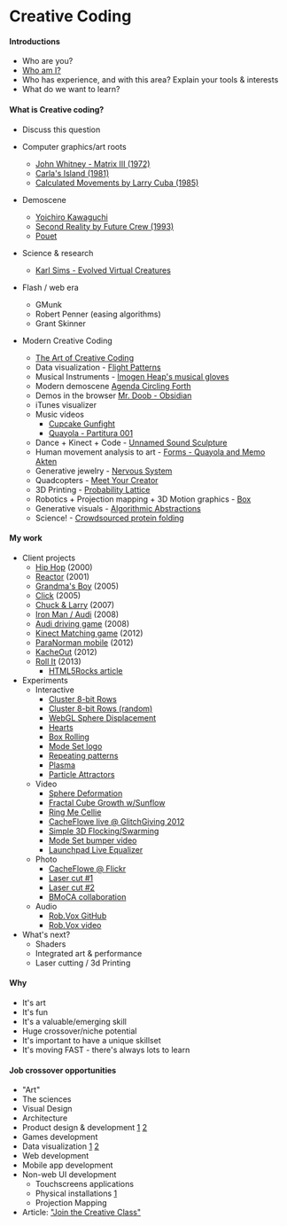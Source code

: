 
# Creative Coding

#### Introductions
* Who are you?
* [Who am I?](https://github.com/cacheflowe/creative-coding-class-notes/blob/master/bio-justin.md)
* Who has experience, and with this area? Explain your tools & interests
* What do we want to learn?

#### What is Creative coding?
* Discuss this question

* Computer graphics/art roots
	* [John Whitney - Matrix III (1972)](http://www.youtube.com/watch?v=ZrKgyY5aDvA)
	* [Carla's Island (1981)](http://www.youtube.com/watch?v=kO-JB1WHmRc)
	* [Calculated Movements by Larry Cuba (1985)](http://www.youtube.com/watch?v=wH0MXZ-T4Js)
* Demoscene
	* [Yoichiro Kawaguchi](http://uihacker.blogspot.com/2013/07/inspiration-yoichiro-kawaguchi.html)
	* [Second Reality by Future Crew (1993)](http://www.youtube.com/watch?v=rFv7mHTf0nA)
 	* [Pouet](http://www.pouet.net/)
* Science & research
	* [Karl Sims - Evolved Virtual Creatures](http://www.youtube.com/watch?v=JBgG_VSP7f8)
* Flash / web era
	* GMunk
	* Robert Penner (easing algorithms)
	* Grant Skinner
* Modern Creative Coding
	* [The Art of Creative Coding](http://www.youtube.com/watch?v=eBV14-3LT-g)
	* Data visualization - [Flight Patterns](http://www.youtube.com/watch?v=ystkKXzt9Wk)
	* Musical Instruments - [Imogen Heap's musical gloves](http://www.youtube.com/watch?v=6btFObRRD9k)
	* Modern demoscene [Agenda Circling Forth](http://www.youtube.com/watch?v=GJruj0YkDsg)
	* Demos in the browser [Mr. Doob - Obsidian](http://www.mrdoob.com/files/temp/xplsv_obsidian/)
	* iTunes visualizer
	* Music videos
		* [Cupcake Gunfight](https://vimeo.com/10902493)
		* [Quayola - Partitura 001](https://vimeo.com/23281150)
	* Dance + Kinect + Code - [Unnamed Sound Sculpture](https://vimeo.com/38840688)
	* Human movement analysis to art - [Forms - Quayola and Memo Akten](http://www.youtube.com/watch?v=Xe-C_rv3_p0)
	* Generative jewelry - [Nervous System](https://vimeo.com/48902614)
	* Quadcopters - [Meet Your Creator](http://www.youtube.com/watch?v=cseTX_rW3uM)
	* 3D Printing - [Probability Lattice](http://www.flickr.com/photos/watz/7166887796/in/photostream/)
	* Robotics + Projection mapping + 3D Motion graphics - [Box](https://vimeo.com/75260457)
	* Generative visuals - [Algorithmic Abstractions](http://www.flickr.com/groups/_aa/pool/)
	* Science! - [Crowdsourced protein folding](http://news.cnet.com/8301-11386_3-57365693-76/crowdsourcing-gamers-best-computers-on-protein-folding/)
	
#### My work
* Client projects
	* [Hip Hop](http://justinefekt.com/images/game_dayjob_clevermedia_0010_hip-hop_05.jpg) (2000)
	* [Reactor](http://justinefekt.com/images/game_dayjob_clevermedia_0104_reactor_05.jpg) (2001)
	* [Grandma's Boy](http://justinefekt.com/images/game_dayjob_factory_0512_grandmas-boy-car-bed-grand-prix_04.jpg) (2005)
	* [Click](http://justinefekt.com/images/site_dayjob_factory_0605_click-sony_01.jpg) (2005)
	* [Chuck & Larry](http://justinefekt.com/images/game_dayjob_factory_0704_chuck-and-larry-game_04.jpg) (2007)
	* [Iron Man / Audi](http://justinefekt.com/images/game_dayjob_factory_0803_audi-iron-man-game_03.jpg) (2008)
	* [Audi driving game](http://justinefekt.com/images/game_dayjob_factory_0809_audi-a4-game-v2_04.jpg) (2008)
	* [Kinect Matching game](https://vimeo.com/56513641) (2012)
	* [ParaNorman mobile](https://vimeo.com/52507615) (2012)
	* [KacheOut](https://vimeo.com/43230920) (2012)
	* [Roll It](http:/g.co/rollit) (2013)
		* [HTML5Rocks article](http://www.html5rocks.com/en/tutorials/casestudies/roll-it/)
* Experiments
	* Interactive
		* [Cluster 8-bit Rows](http://cacheflowe.com/secret/clyfford/experiments/cluster-8-bit-rows/cluster-random.html)
		* [Cluster 8-bit Rows (random)](http://cacheflowe.github.io/html-experiments/experiment/cluster-8-bit-rows-random/)
		* [WebGL Sphere Displacement](http://cacheflowe.github.io/html-experiments/experiment/webgl-sphere-displacement/) 
		* [Hearts](http://cacheflowe.github.io/html-experiments/experiment/hearts/)
		* [Box Rolling](http://cacheflowe.github.io/html-experiments/experiment/box-roll/)
		* [Mode Set logo](http://cacheflowe.github.io/html-experiments/experiment/mode_set_logo/)
		* [Repeating patterns](http://cacheflowe.github.io/html-experiments/experiment/pattern-repeat-rotate/)
		* [Plasma](http://cacheflowe.github.io/html-experiments/experiment/plasma/)
		* [Particle Attractors](http://cacheflowe.github.io/html-experiments/experiment/particle-attractors/)
	* Video
		* [Sphere Deformation](https://vimeo.com/41744074)
		* [Fractal Cube Growth w/Sunflow](https://vimeo.com/12215994)
		* [Ring Me Cellie](https://vimeo.com/9795430)
		* [CacheFlowe live @ GlitchGiving 2012](http://www.youtube.com/watch?v=6G1jLZrN1Ig)
		* [Simple 3D Flocking/Swarming](https://vimeo.com/55213364)
		* [Mode Set bumper video](https://vimeo.com/50808297)
		* [Launchpad Live Equalizer](https://vimeo.com/29517018)
	* Photo
		* [CacheFlowe @ Flickr](http://www.flickr.com/photos/cacheflowe/)
		* [Laser cut #1](http://distilleryimage5.ak.instagram.com/2d5b2a741d6811e3b44a12313912ade0_7.jpg)
		* [Laser cut #2](http://distilleryimage3.ak.instagram.com/cf383a12201f11e383fa22000ae9035f_7.jpg)
		* [BMoCA collaboration](https://scontent-a-dfw.xx.fbcdn.net/hphotos-frc3/1378857_10201012252043397_1052547744_n.jpg)
	* Audio
		* [Rob.Vox GitHub](https://github.com/cacheflowe/Rob.Vox) 
		* [Rob.Vox video](http://vimeo.com/6025771)
* What's next?
	* Shaders
	* Integrated art & performance
	* Laser cutting / 3d Printing
	
#### Why
* It's art
* It's fun
* It's a valuable/emerging skill
* Huge crossover/niche potential
* It's important to have a unique skillset
* It's moving FAST - there's always lots to learn

#### Job crossover opportunities
* "Art"
* The sciences
* Visual Design
* Architecture
* Product design & development [1](https://vimeo.com/41450718) [2](http://n-e-r-v-o-u-s.com/shop/product.php?code=129&tag=jewelry)
* Games development
* Data visualization [1](http://www.ted.com/talks/aaron_koblin.html) [2](http://vimeo.com/46048177)
* Web development
* Mobile app development
* Non-web UI development 
	* Touchscreens applications
	* Physical installations [1](https://vimeo.com/35674495)
	* Projection Mapping
* Article: ["Join the Creative Class"](http://www.forbes.com/sites/elainepofeldt/2012/12/28/want-to-recession-proof-yourself-join-the-creative-class/)


